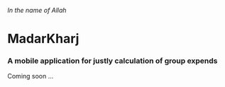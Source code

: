 *In the name of Allah*

# MadarKharj

### A mobile application for justly calculation of group expends

Coming soon ...
